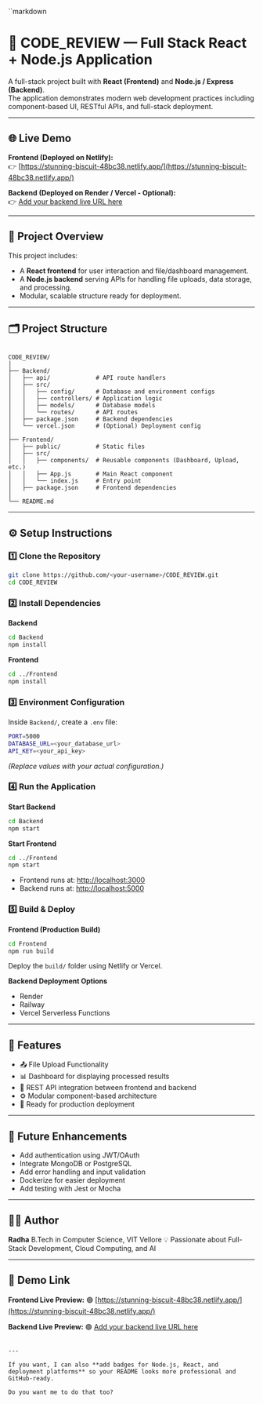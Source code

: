 ``markdown
# 🚀 CODE_REVIEW — Full Stack React + Node.js Application

A full-stack project built with **React (Frontend)** and **Node.js / Express (Backend)**.  
The application demonstrates modern web development practices including component-based UI, RESTful APIs, and full-stack deployment.

---

## 🌐 Live Demo

**Frontend (Deployed on Netlify):**  
👉 [https://stunning-biscuit-48bc38.netlify.app/](https://stunning-biscuit-48bc38.netlify.app/)

**Backend (Deployed on Render / Vercel - Optional):**  
👉 [Add your backend live URL here](#)

---

## 🧩 Project Overview

This project includes:  
- A **React frontend** for user interaction and file/dashboard management.  
- A **Node.js backend** serving APIs for handling file uploads, data storage, and processing.  
- Modular, scalable structure ready for deployment.

---

## 🗂️ Project Structure

```

CODE_REVIEW/
│
├── Backend/
│   ├── api/             # API route handlers
│   ├── src/
│   │   ├── config/      # Database and environment configs
│   │   ├── controllers/ # Application logic
│   │   ├── models/      # Database models
│   │   └── routes/      # API routes
│   ├── package.json     # Backend dependencies
│   └── vercel.json      # (Optional) Deployment config
│
├── Frontend/
│   ├── public/          # Static files
│   ├── src/
│   │   ├── components/  # Reusable components (Dashboard, Upload, etc.)
│   │   ├── App.js       # Main React component
│   │   └── index.js     # Entry point
│   ├── package.json     # Frontend dependencies
│
└── README.md

````

---

## ⚙️ Setup Instructions

### 1️⃣ Clone the Repository
```bash
git clone https://github.com/<your-username>/CODE_REVIEW.git
cd CODE_REVIEW
````

### 2️⃣ Install Dependencies

**Backend**

```bash
cd Backend
npm install
```

**Frontend**

```bash
cd ../Frontend
npm install
```

### 3️⃣ Environment Configuration

Inside `Backend/`, create a `.env` file:

```bash
PORT=5000
DATABASE_URL=<your_database_url>
API_KEY=<your_api_key>
```

*(Replace values with your actual configuration.)*

### 4️⃣ Run the Application

**Start Backend**

```bash
cd Backend
npm start
```

**Start Frontend**

```bash
cd ../Frontend
npm start
```

* Frontend runs at: [http://localhost:3000](http://localhost:3000)
* Backend runs at: [http://localhost:5000](http://localhost:5000)

### 5️⃣ Build & Deploy

**Frontend (Production Build)**

```bash
cd Frontend
npm run build
```

Deploy the `build/` folder using Netlify or Vercel.

**Backend Deployment Options**

* Render
* Railway
* Vercel Serverless Functions

---

## 🧠 Features

* 📤 File Upload Functionality
* 📊 Dashboard for displaying processed results
* 🔗 REST API integration between frontend and backend
* ⚙️ Modular component-based architecture
* 🧱 Ready for production deployment

---

## 🧪 Future Enhancements

* Add authentication using JWT/OAuth
* Integrate MongoDB or PostgreSQL
* Add error handling and input validation
* Dockerize for easier deployment
* Add testing with Jest or Mocha

---

## 👩‍💻 Author

**Radha**
B.Tech in Computer Science, VIT Vellore
💡 Passionate about Full-Stack Development, Cloud Computing, and AI

---

## 📸 Demo Link

**Frontend Live Preview:**
🟢 [https://stunning-biscuit-48bc38.netlify.app/](https://stunning-biscuit-48bc38.netlify.app/)

**Backend Live Preview:**
🟢 [Add your backend live URL here](#)

```

---

If you want, I can also **add badges for Node.js, React, and deployment platforms** so your README looks more professional and GitHub-ready.  

Do you want me to do that too?
```
